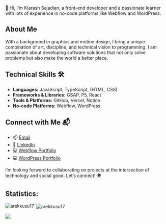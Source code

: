 👋 Hi, I'm Kiarash Sajadian, a front-end developer and a passionate learner with lots of experience in no-code platforms like Webflow and WordPress.

## About Me
With a background in graphics and motion design, I bring a unique combination of art, discipline, and technical vision to programming. I am passionate about developing software solutions that not only solve problems but also make the world a better place.

## Technical Skills 🛠️
- **Languages:** JavaScript, TypeScript, (HTML, CSS)
- **Frameworks & Libraries:** GSAP, P5, React
- **Tools & Platforms:** GitHub, Vercel, Notion
- **No-code Platforms:** Webflow, WordPress

## Connect with Me 📬
- 📫 [Email](mailto:kiarashsajadian@gmail.com)
- 🔗 [LinkedIn](https://www.linkedin.com/in/kiarash-sajadian-front-end-developer/)
- 💻 [Webflow Portfolio](https://webflow.com/@lumana-studio)
- 💻 [WordPress Portfolio](https://www.lumanastudio.com/)

I’m looking forward to collaborating on projects at the intersection of technology and social good. Let’s connect! 🌍

## Statistics:
<p><img align="left" src="https://github-readme-stats.vercel.app/api/top-langs?username=KiarashSajadian&show_icons=true&theme=dark&title_color=fda5f6&text_color=ffffff&hide_border=true&locale=en&layout=compact" alt="arekkusu17" /></p>

<p>&nbsp;<img align="center" src="https://github-readme-stats.vercel.app/api?username=KiarashSajadian&show_icons=true&theme=dark&title_color=fda5f6&text_color=ffffff&hide_border=true&locale=en" alt="arekkusu17" /></p>
<img src="https://komarev.com/ghpvc/?username=KiarashSajadian&color=red"/>
